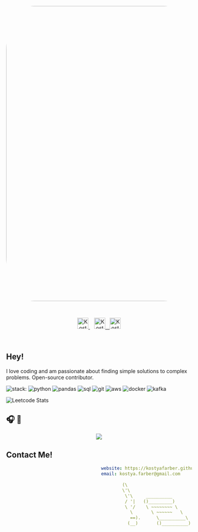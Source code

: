 <p align='center'>
    <img width='800' height='' src='images/airport.gif' style='border-radius: 15%'>
</p>
<br>

<p align='center'>
<a href="https://linkedin.com/in/kostyafarber">
    <img align="" alt="Kostya's LinkedIn" width="30px" src="https://simpleicons.vercel.app/linkedin/ffffff"/>
<a/>&nbsp;&nbsp;
    
<a href='https://kostya-farber.medium.com/'>
    <img align="" alt="Kostya's Medium" width="30px" src="https://simpleicons.vercel.app/medium/ffffff"/>&nbsp;&nbsp;
</a>
<a href='https://open.spotify.com/user/kostya_farber'>
    <img align="" alt="Kostya's Spotify" width="30px" src="https://simpleicons.vercel.app/spotify/ffffff"/>
</a>

<br>
</p>
<br>

## Hey!
I love coding and am passionate about finding simple solutions to complex problems. Open-source contributor.

![stack:](https://img.shields.io/static/v1?&message=stack:&label=&style=flat-sqaure&logoColor=fca311&color=black)
![python](https://img.shields.io/static/v1?&logo=python&message=python&label=&style=flat-sqaure&logoColor=fca311)
![pandas](https://img.shields.io/static/v1?&logo=microsoftsqlserver&message=sql&label=&style=flat-sqaure&logoColor=fca311)
![sql](https://img.shields.io/static/v1?&logo=pandas&message=pandas&label=&style=flat-sqaure&logoColor=fca311)
![git](https://img.shields.io/static/v1?&logo=git&message=git&label=&style=flat-sqaure&logoColor=fca311)
![aws](https://img.shields.io/static/v1?&logo=amazonaws&message=aws&label=&style=flat-sqaure&logoColor=fca311)
![docker](https://img.shields.io/static/v1?&logo=docker&message=docker&label=&style=flat-sqaure&logoColor=fca311)
![kafka](https://img.shields.io/static/v1?&logo=apachekafka&message=kafka&label=&style=flat-sqaure&logoColor=fca311)


<img alt='Leetcode Stats' src="https://leetcard.jacoblin.cool/kostyafarber?theme=dark">

## 🎧 🎹
<p align='center'>
    <img src='https://spotify-github-profile.vercel.app/api/view?uid=kostya_farber&cover_image=true&theme=compact'> 
</p>

## Contact Me!
   
```yml
                                    website: https://kostyafarber.github.io/
                                    email: kostya.farber@gmail.com 
    
                                            (\                          
                                            \'\                         
                                             \'\     __________      
                                             / '|   ()_________)        
                                             \ '/    \ ~~~~~~~~ \
                                               \       \ ~~~~~~   \
                                               ==).      \__________\
                                              (__)       ()__________)                                        
                                                        
```
